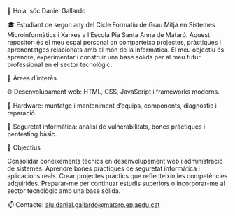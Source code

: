 👋 Hola, sóc Daniel Gallardo

🎓 Estudiant de segon any del Cicle Formatiu de Grau Mitjà en Sistemes Microinformàtics i Xarxes a l’Escola Pia Santa Anna de Mataró.
Aquest repositori és el meu espai personal on comparteixo projectes, pràctiques i aprenentatges relacionats amb el món de la informàtica. El meu objectiu és aprendre, experimentar i construir una base sòlida per al meu futur professional en el sector tecnològic.

📌 Àrees d’interès

🌐 Desenvolupament web: HTML, CSS, JavaScript i frameworks moderns.

🧰 Hardware: muntatge i manteniment d’equips, components, diagnòstic i reparació.

🔐 Seguretat informàtica: anàlisi de vulnerabilitats, bones pràctiques i pentesting bàsic.

🎯 Objectius

Consolidar coneixements tècnics en desenvolupament web i administració de sistemes.
Aprendre bones pràctiques de seguretat informàtica i aplicacions reals.
Crear projectes pràctics que reflecteixin les competències adquirides.
Preparar-me per continuar estudis superiors o incorporar-me al sector tecnològic amb una base sòlida.

📫 Contacte: alu.daniel.gallardo@mataro.epiaedu.cat
